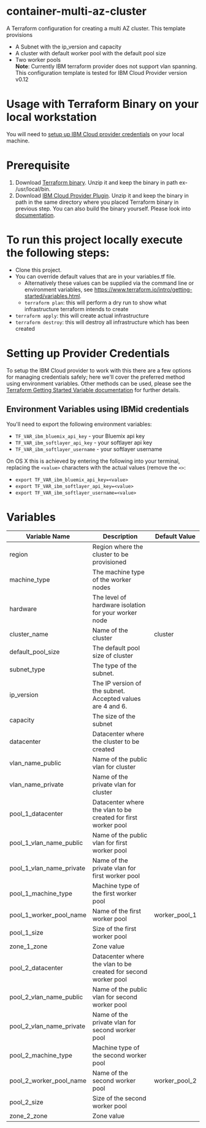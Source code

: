 # container-multi-az-cluster


A Terraform configuration for creating a multi AZ cluster. This template provisions 
 - A Subnet with the ip_version and capacity
 - A cluster with default worker pool with the default pool size
 - Two worker pools<br>
 **Note**: Currently IBM terraform provider does not support vlan spanning.
This configuration template is tested for IBM Cloud Provider version v0.12
# Usage with Terraform Binary on your local workstation
You will need to [setup up IBM Cloud provider credentials](#setting-up-provider-credentials) on your local machine. 


# Prerequisite 
1) Download [Terraform binary](https://www.terraform.io/downloads.html).  Unzip it and keep the binary in path ex- /usr/local/bin.
2) Download [IBM Cloud Provider Plugin](https://github.com/IBM-Bluemix/terraform-provider-ibm/releases). Unzip it and keep the binary in path in the same directory where you placed Terraform binary in previous step. You can also build the binary yourself. Please look into [documentation](https://github.com/IBM-Bluemix/terraform-provider-ibm/blob/master/README.md).

# To run this project locally execute the following steps:

- Clone this project.
- You can override default values that are in your variables.tf file.
  - Alternatively these values can be supplied via the command line or environment variables, see https://www.terraform.io/intro/getting-started/variables.html.
  - `terraform plan`: this will perform a dry run to show what infrastructure terraform intends to create
- `terraform apply`: this will create actual infrastructure
- `terraform destroy`: this will destroy all infrastructure which has been created

# Setting up Provider Credentials
To setup the IBM Cloud provider to work with this there are a few options for managing credentials safely; here we'll cover the preferred method using environment variables. Other methods can be used, please see the [Terraform Getting Started Variable documentation](https://www.terraform.io/intro/getting-started/variables.html) for further details.

## Environment Variables using IBMid credentials
You'll need to export the following environment variables:

- `TF_VAR_ibm_bluemix_api_key` - your Bluemix api key
- `TF_VAR_ibm_softlayer_api_key` - your softlayer api key
- `TF_VAR_ibm_softlayer_username` - your softlayer username



On OS X this is achieved by entering the following into your terminal, replacing the `<value>` characters with the actual values (remove the `<>`:

- `export TF_VAR_ibm_bluemix_api_key=<value>`
- `export TF_VAR_ibm_softlayer_api_key=<value>`
- `export TF_VAR_ibm_softlayer_username=<value>`


# Variables

|Variable Name|Description|Default Value|
|-------------|-----------|-------------|
|region   |Region where the cluster to be provisioned||
|machine_type|The machine type of the worker nodes||
|hardware|The level of hardware isolation for your worker node||
|cluster_name|Name of the cluster|cluster|
|default_pool_size|The default pool size of cluster||
|subnet_type|The type of the subnet.||
|ip_version|The IP version of the subnet. Accepted values are 4 and 6.||
|capacity|The size of the subnet||
|datacenter|Datacenter where the cluster to be created||
|vlan_name_public|Name of the public vlan for cluster||
|vlan_name_private|Name of the private vlan for cluster||
|pool_1_datacenter|Datacenter where the vlan to be created for first worker pool||
|pool_1_vlan_name_public|Name of the public vlan for first worker pool||
|pool_1_vlan_name_private|Name of the private vlan for first worker pool||
|pool_1_machine_type|Machine type of the first worker pool||
|pool_1_worker_pool_name|Name of the first worker pool|worker_pool_1|
|pool_1_size|Size of the first worker pool||
|zone_1_zone|Zone value||
|pool_2_datacenter|Datacenter where the vlan to be created for second worker pool||
|pool_2_vlan_name_public|Name of the public vlan for second worker pool||
|pool_2_vlan_name_private|Name of the private vlan for second worker pool||
|pool_2_machine_type|Machine type of the second worker pool||
|pool_2_worker_pool_name|Name of the second worker pool|worker_pool_2|
|pool_2_size|Size of the second worker pool||
|zone_2_zone|Zone value||
